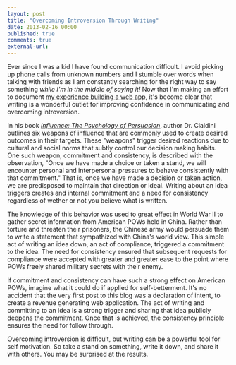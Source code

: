 ```yaml
---
layout: post
title: "Overcoming Introversion Through Writing"
date: 2013-02-16 00:00
published: true
comments: true
external-url:
---
```

Ever since I was a kid I have found communication difficult. I avoid picking up phone calls from unknown numbers and I stumble over words when talking with friends as I am constantly searching for the right way to say something _while I'm in the middle of saying it!_ Now that I'm making an effort to document [my experience building a web app](/2013/01/27/starting-the-5-dollars-web-app-challenge), it's become clear that writing is a wonderful outlet for improving confidence in communicating and overcoming introversion.

In his book _[Influence: The Psychology of Persuasion](http://www.amazon.com/Influence-Psychology-Persuasion-Business-Essentials/dp/006124189X)_, author Dr. Cialdini outlines six weapons of influence that are commonly used to create desired outcomes in their targets. These "weapons" trigger desired reactions due to cultural and social norms that subtly control our decision making habits. One such weapon, commitment and consistency, is described with the observation, "Once we have made a choice or taken a stand, we will encounter personal and interpersonal pressures to behave consistently with that commitment." That is, once we have made a decision or taken action, we are predisposed to maintain that direction or ideal. Writing about an idea triggers creates and internal commitment and a need for consistency regardless of wether or not you believe what is written. 

The knowledge of this behavior was used to great effect in World War II to gather secret information from American POWs held in China. Rather than torture and threaten their prisoners, the Chinese army would persuade them to write a statement that sympathized with China's world view. This simple act of writing an idea down, an act of compliance, triggered a commitment to the idea. The need for consistency ensured that subsequent requests for compliance were accepted with greater and greater ease to the point where POWs freely shared military secrets with their enemy.

If commitment and consistency can have such a strong effect on American POWs, imagine what it could do if applied for self-betterment. It's no accident that the very first post to this blog was a declaration of intent, to create a revenue generating web application. The act of writing and committing to an idea is a strong trigger and sharing that idea publicly deepens the commitment. Once that is achieved, the consistency principle ensures the need for follow through.

Overcoming introversion is difficult, but writing can be a powerful tool for self motivation. So take a stand on something, write it down, and share it with others. You may be surprised at the results.
